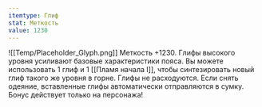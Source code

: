 ```yaml
---
itemtype: Глиф
stat: Меткость 
value: 1230
---
```

![[Temp/Placeholder_Glyph.png]]
Меткость +1230. Глифы высокого уровня усиливают базовые характеристики пояса. Вы можете использовать 1 глиф и 1 [[Пламя начала I]], чтобы синтезировать новый глиф такого же уровня в горне. Глифы не расходуются. Если снять одеяние, вставленные глифы автоматически отправляются в сумку. Бонус действует только на персонажа!
